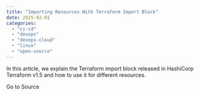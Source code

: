 ```yaml
---
title: "Importing Resources With Terraform Import Block"
date: 2025-02-01
categories: 
  - "ci-cd"
  - "devops"
  - "devops-cloud"
  - "linux"
  - "open-source"
---
```


In this article, we explain the Terraform import block released in HashiCorp Terraform v1.5 and how to use it for different resources.

Go to Source
